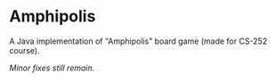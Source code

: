 # Amphipolis
A Java implementation of "Amphipolis" board game (made for CS-252 course).

*Minor fixes still remain.*
